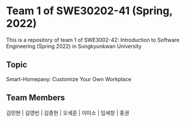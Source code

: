 # Team 1 of SWE30202-41 (Spring, 2022)

This is a repository of team 1 of SWE3002-42: Introduction to Software Engineering (Spring 2022)  in Sungkyunkwan University

## Topic
Smart-Homepany: Customize Your Own Workplace

## Team Members
김민현 | 김영빈 | 김종헌 | 오세훈 | 이미소 | 임세창 | 홍권
